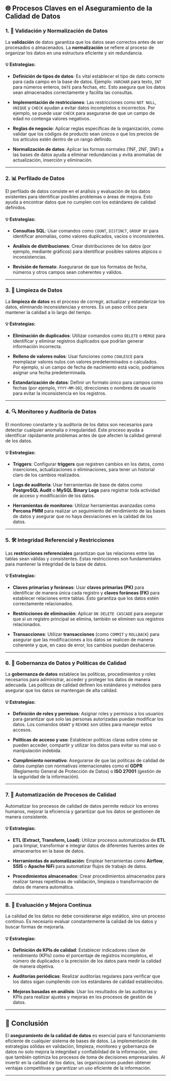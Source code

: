 ## 🌐 **Procesos Claves en el Aseguramiento de la Calidad de Datos**

### 1. 🔢 **Validación y Normalización de Datos**

La **validación** de datos garantiza que los datos sean correctos antes de ser procesados o almacenados. La **normalización** se refiere al proceso de organizar los datos en una estructura eficiente y sin redundancia.

#### 💡 **Estrategias:**

- **Definición de tipos de datos**: Es vital establecer el tipo de dato correcto para cada campo en la base de datos. Ejemplo: `VARCHAR` para texto, `INT` para números enteros, `DATE` para fechas, etc. Esto asegura que los datos sean almacenados correctamente y facilita las consultas.
    
- **Implementación de restricciones**: Las restricciones como `NOT NULL`, `UNIQUE` y `CHECK` ayudan a evitar datos incompletos o incorrectos. Por ejemplo, se puede usar `CHECK` para asegurarse de que un campo de edad no contenga valores negativos.
    
- **Reglas de negocio**: Aplicar reglas específicas de la organización, como validar que los códigos de producto sean únicos o que los precios de los artículos estén dentro de un rango definido.
    
- **Normalización de datos**: Aplicar las formas normales (1NF, 2NF, 3NF) a las bases de datos ayuda a eliminar redundancias y evita anomalías de actualización, inserción y eliminación.
    

---

### 2. 📊 **Perfilado de Datos**

El perfilado de datos consiste en el análisis y evaluación de los datos existentes para identificar posibles problemas o áreas de mejora. Esto ayuda a encontrar datos que no cumplen con los estándares de calidad definidos.

#### 💡 **Estrategias:**

- **Consultas SQL**: Usar comandos como `COUNT`, `DISTINCT`, `GROUP BY` para identificar anomalías, como valores duplicados, vacíos o inconsistentes.
    
- **Análisis de distribuciones**: Crear distribuciones de los datos (por ejemplo, mediante gráficos) para identificar posibles valores atípicos o inconsistencias.
    
- **Revisión de formato**: Asegurarse de que los formatos de fecha, números y otros campos sean coherentes y válidos.
    

---

### 3. 🧰 **Limpieza de Datos**

La **limpieza de datos** es el proceso de corregir, actualizar y estandarizar los datos, eliminando inconsistencias y errores. Es un paso crítico para mantener la calidad a lo largo del tiempo.

#### 💡 **Estrategias:**

- **Eliminación de duplicados**: Utilizar comandos como `DELETE` o `MERGE` para identificar y eliminar registros duplicados que podrían generar información incorrecta.
    
- **Relleno de valores nulos**: Usar funciones como `COALESCE` para reemplazar valores nulos con valores predeterminados o calculados. Por ejemplo, si un campo de fecha de nacimiento está vacío, podríamos asignar una fecha predeterminada.
    
- **Estandarización de datos**: Definir un formato único para campos como fechas (por ejemplo, `YYYY-MM-DD`), direcciones o nombres de usuario para evitar la inconsistencia en los registros.
    

---

### 4. 🔍 **Monitoreo y Auditoría de Datos**

El monitoreo constante y la auditoría de los datos son necesarios para detectar cualquier anomalía o irregularidad. Este proceso ayuda a identificar rápidamente problemas antes de que afecten la calidad general de los datos.

#### 💡 **Estrategias:**

- **Triggers**: Configurar **triggers** que registren cambios en los datos, como inserciones, actualizaciones o eliminaciones, para tener un historial claro de los cambios realizados.
    
- **Logs de auditoría**: Usar herramientas de base de datos como **PostgreSQL Audit** o **MySQL Binary Logs** para registrar toda actividad de acceso y modificación de los datos.
    
- **Herramientas de monitoreo**: Utilizar herramientas avanzadas como **Percona PMM** para realizar un seguimiento del rendimiento de las bases de datos y asegurar que no haya desviaciones en la calidad de los datos.
    

---

### 5. 🛠️ **Integridad Referencial y Restricciones**

Las **restricciones referenciales** garantizan que las relaciones entre las tablas sean válidas y consistentes. Estas restricciones son fundamentales para mantener la integridad de la base de datos.

#### 💡 **Estrategias:**

- **Claves primarias y foráneas**: Usar **claves primarias (PK)** para identificar de manera única cada registro y **claves foráneas (FK)** para establecer relaciones entre tablas. Esto garantiza que los datos estén correctamente relacionados.
    
- **Restricciones de eliminación**: Aplicar `ON DELETE CASCADE` para asegurar que si un registro principal se elimina, también se eliminen sus registros relacionados.
    
- **Transacciones**: Utilizar **transacciones** (como `COMMIT` y `ROLLBACK`) para asegurar que las modificaciones a los datos se realicen de manera coherente y que, en caso de error, los cambios puedan deshacerse.
    

---

### 6. 📑 **Gobernanza de Datos y Políticas de Calidad**

La **gobernanza de datos** establece las políticas, procedimientos y roles necesarios para administrar, acceder y proteger los datos de manera adecuada. Las políticas de calidad definen los estándares y métodos para asegurar que los datos se mantengan de alta calidad.

#### 💡 **Estrategias:**

- **Definición de roles y permisos**: Asignar roles y permisos a los usuarios para garantizar que solo las personas autorizadas puedan modificar los datos. Los comandos `GRANT` y `REVOKE` son útiles para manejar estos accesos.
    
- **Políticas de acceso y uso**: Establecer políticas claras sobre cómo se pueden acceder, compartir y utilizar los datos para evitar su mal uso o manipulación indebida.
    
- **Cumplimiento normativo**: Asegurarse de que las políticas de calidad de datos cumplan con normativas internacionales como el **GDPR** (Reglamento General de Protección de Datos) o **ISO 27001** (gestión de la seguridad de la información).
    

---

### 7. 💨 **Automatización de Procesos de Calidad**

Automatizar los procesos de calidad de datos permite reducir los errores humanos, mejorar la eficiencia y garantizar que los datos se gestionen de manera consistente.

#### 💡 **Estrategias:**

- **ETL (Extract, Transform, Load)**: Utilizar procesos automatizados de **ETL** para limpiar, transformar e integrar datos de diferentes fuentes antes de almacenarlos en la base de datos.
    
- **Herramientas de automatización**: Emplear herramientas como **Airflow**, **SSIS** o **Apache NiFi** para automatizar flujos de trabajo de datos.
    
- **Procedimientos almacenados**: Crear procedimientos almacenados para realizar tareas repetitivas de validación, limpieza o transformación de datos de manera automática.
    

---

### 8. 🎯 **Evaluación y Mejora Continua**

La calidad de los datos no debe considerarse algo estático, sino un proceso continuo. Es necesario evaluar constantemente la calidad de los datos y buscar formas de mejorarla.

#### 💡 **Estrategias:**

- **Definición de KPIs de calidad**: Establecer indicadores clave de rendimiento (KPIs) como el porcentaje de registros incompletos, el número de duplicados o la precisión de los datos para medir la calidad de manera objetiva.
    
- **Auditorías periódicas**: Realizar auditorías regulares para verificar que los datos sigan cumpliendo con los estándares de calidad establecidos.
    
- **Mejoras basadas en análisis**: Usar los resultados de las auditorías y KPIs para realizar ajustes y mejoras en los procesos de gestión de datos.
    

---

## 🔎 **Conclusión**

El **aseguramiento de la calidad de datos** es esencial para el funcionamiento eficiente de cualquier sistema de bases de datos. La implementación de estrategias sólidas en validación, limpieza, monitoreo y gobernanza de datos no solo mejora la integridad y confiabilidad de la información, sino que también optimiza los procesos de toma de decisiones empresariales. Al invertir en la calidad de los datos, las organizaciones pueden obtener ventajas competitivas y garantizar un uso eficiente de la información.

---
